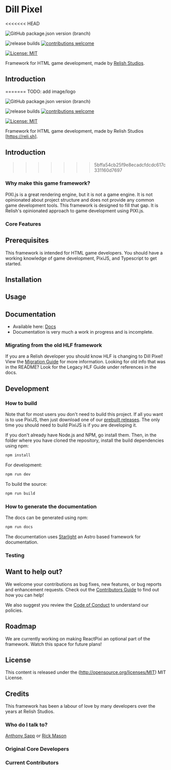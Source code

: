 # Dill Pixel

<<<<<<< HEAD
<!-- TODO: add image/logo -->

![GitHub package.json version (branch)](https://img.shields.io/github/package-json/v/relishinc/dill-pixel)
<!--[![npm version](https://badge.fury.io/js/dill-pixel.svg)](//npmjs.com/package/dill-pixel)-->
<!-- test coverage badge -->
![release builds](https://github.com/relishinc/dill-pixel/actions/workflows/release-please.yml/badge.svg)
[![contributions welcome](https://img.shields.io/badge/contributions-welcome-brightgreen.svg?style=flat)](https://github.com/relishinc/dill-pixel/issues)

[![License: MIT](https://img.shields.io/badge/License-MIT-yellow.svg)](https://opensource.org/licenses/MIT)

Framework for HTML game development, made by [Relish Studios](https://reli.sh).

## Introduction

=======
TODO: add image/logo

![GitHub package.json version (branch)](https://img.shields.io/github/package-json/v/relishinc/dill-pixel)
<!--[![npm version](https://badge.fury.io/js/dill-pixel.svg)](//npmjs.com/package/dill-pixel)-->
<!-- test coverage badge -->
![release builds](https://github.com/relishinc/dill-pixel/actions/workflows/release-please.yml/badge.svg)
[![contributions welcome](https://img.shields.io/badge/contributions-welcome-brightgreen.svg?style=flat)](https://github.com/relishinc/dill-pixel/issues)

[![License: MIT](https://img.shields.io/badge/License-MIT-yellow.svg)](https://opensource.org/licenses/MIT)

Framework for HTML game development, made by Relish Studios [https://reli.sh].

## Introduction

>>>>>>> 5bffa54cb25f9e8ecadcfdcdc617c331160d7697
### Why make this game framework?

PIXI.js is a great rendering engine, but it is not a game engine. It is not opinionated about project structure and does not provide any common game development tools. This framework is designed to fill that gap. It is Relish's opinionated approach to game development using PIXI.js.

### Core Features

<!-- TODO: Add the core features from the site once they are settled on -->

## Prerequisites

This framework is intended for HTML game developers. You should have a working knowledge of game development, PixiJS, and Typescript to get started.

## Installation

<!-- TODO: create some basic installation instructions -->

## Usage

<!-- TODO: provide a couple cool code samples -->


## Documentation

* Available here: [Docs](https://docs.dillpixel.io)
* Documentation is very much a work in progress and is incomplete. 

### Migrating from the old HLF framework

If you are a Relish developer you should know HLF is changing to Dill Pixel! View the [Migration Guide](./MIGRATION_GUIDE.md) for more information. Looking for old info that was in the README? Look for the Legacy HLF Guide under references in the docs.

## Development 

### How to build ###

Note that for most users you don't need to build this project. If all you want is to use PixiJS, then
just download one of our [prebuilt releases](https://github.com/pixijs/pixijs/releases). 
The only time you should need to build PixiJS is if you are developing it.

If you don't already have Node.js and NPM, go install them. Then, in the folder where you have cloned
the repository, install the build dependencies using npm:

```sh
npm install
```

For development:

```sh
npm run dev
```

To build the source:

```sh
npm run build
```

### How to generate the documentation ###

The docs can be generated using npm:

```sh
npm run docs
```

The documentation uses [Starlight](https://starlight.astro.build/) an Astro based framework for documentation.

### Testing

<!-- TODO: Describe how to run the test suite. -->

## Want to help out?

We welcome your contributions as bug fixes, new features, or bug reports and enhancement requests. Check out the [Contributors Guide](./CONTRIBUTING.md) to find out how you can help!

We also suggest you review the [Code of Conduct](./CODE_OF_CONDUCT.md) to understand our policies. 

## Roadmap

We are currently working on making ReactPixi an optional part of the framework. Watch this space for future plans!

## License

This content is released under the (http://opensource.org/licenses/MIT) MIT License.

## Credits

This framework has been a labour of love by many developers over the years at Relish Studios. 

### Who do I talk to? ###

[Anthony Sapp](mailto:anthony@reli.sh) or [Rick Mason](mailto:rick@reli.sh)

### Original Core Developers
<!-- TODO: add names of all past Relish devs who worked on HLF -->

### Current Contributors
